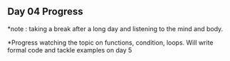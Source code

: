 ## Day 04 Progress

*note : taking a break after a long day and listening to the mind and body. 

*Progress watching the topic on functions, condition, loops. Will write formal code and tackle examples on day 5